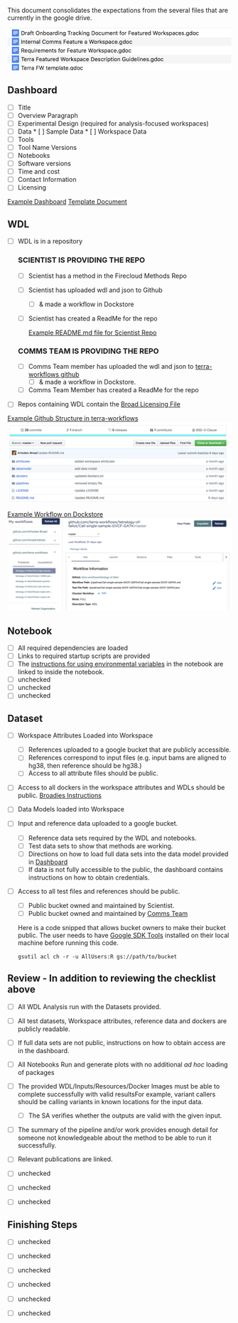 This document consolidates the expectations from the several files that are currently in the google drive.

![Current documents in the drive](Terra_Documents.png)


## Dashboard

* [ ] Title  
* [ ] Overview Paragraph 
* [ ] Experimental Design (required for analysis-focused workspaces) 
* [ ] Data
      * [ ] Sample Data
      * [ ] Workspace Data
* [ ] Tools
* [ ] Tool Name Versions 
* [ ] Notebooks 
* [ ] Software versions
* [ ] Time and cost
* [ ] Contact Information
* [ ] Licensing

[Example Dashboard](Example_Dashboard.png)
[Template Document](Terra_FW_Template.pdf)

## WDL

* [ ] WDL is in a repository

     ### SCIENTIST IS PROVIDING THE REPO 

     - [ ] Scientist has a method in the Firecloud Methods Repo
     - [ ] Scientist has uploaded wdl and json to Github 
          - [ ] & made a workflow in Dockstore
     - [ ] Scientist has created a ReadMe for the repo

          [Example README.md file for Scientist Repo](Template_Readme_Github_Repo.md)

     ### COMMS TEAM IS PROVIDING THE REPO 
     
     - [ ] Comms Team member has uploaded the wdl and json to  [terra-workflows github](https://github.com/terra-workflows/)
          - [ ] & made a workflow in Dockstore.
     - [ ] Comms Team Member has created a ReadMe for the repo
     
* [ ] Repos containing WDL contain the [Broad Licensing File](LICENSE)
      
[Example Github Structure in terra-workflows](https://github.com/terra-workflows/tetralogy-of-fallot)
![Example Folders to be included in github](Example_github_structure.png)
      
[Example Workflow on Dockstore](https://dockstore.org/my-workflows/github.com/terra-workflows/tetralogy-of-fallot/Call-single-sample-GVCF-GATK)
![Example Worklow on Dockstore](Example_Workflow_Tool.png)
      


## Notebook

* [ ] All required dependencies are loaded
* [ ] Links to required startup scripts are provided
* [ ] The [instructions for using environmental variables](https://broadinstitute.zendesk.com/hc/en-us/articles/360026639112-New-Environmental-Variables-for-Jupyter-Notebooks) in the notebook are linked to inside the notebook.
* [ ] unchecked 
* [ ] unchecked 
* [ ] unchecked 

## Dataset 

* [ ] Workspace Attributes Loaded into Workspace
     - [ ] References uploaded to a google bucket that are publicly accessible.
     - [ ] References correspond to input files (e.g. input bams are aligned to hg38, then reference should be hg38.)
     - [ ] Access to all attribute files should be public. 
* [ ] Access to all dockers in the workspace attributes and WDLs should be public. [Broadies Instructions](https://software.broadinstitute.org/firecloud/documentation/article?id=6886)
* [ ] Data Models loaded into Workspace 
* [ ] Input and reference data uploaded to a google bucket.
     - [ ] Reference data sets required by the WDL and notebooks.
     - [ ] Test data sets to show that methods are working.
     - [ ] Directions on how to load full data sets into the data model provided in [Dashboard](Example_Dashboard.md)
     - [ ] If data is not fully accessible to the public, the dashboard contains instructions on how to obtain credentials.
* [ ] Access to all test files and references should be public.
     - [ ] Public bucket owned and maintained by Scientist.
     - [ ] Public bucket owned and maintained by [Comms Team](https://console.cloud.google.com/storage/browser/terra-featured-workspaces/?project=broad-dsde-outreach&organizationId=548622027621)

     Here is a code snipped that allows bucket owners to make their bucket public.  The user needs to have [Google SDK Tools](https://cloud.google.com/sdk/) installed on their local machine before running this code.
     
     ```
     gsutil acl ch -r -u AllUsers:R gs://path/to/bucket
     ```

## Review - In addition to reviewing the checklist above

* [ ] All WDL Analysis run with the Datasets provided.
* [ ] All test datasets, Workspace attributes, reference data and dockers are publicly readable.
* [ ] If full data sets are not public, instructions on how to obtain access are in the dashboard.
* [ ] All Notebooks Run and generate plots with no additional *ad hoc* loading of packages
* [ ] The provided WDL/Inputs/Resources/Docker Images must be able to complete successfully with valid resultsFor example, variant callers should be calling variants in known locations for the input data.
     - [ ] The SA verifies whether the outputs are valid with the given input.
* [ ] The summary of the pipeline and/or work provides enough detail for someone not knowledgeable about the method to be able to run it successfully.
* [ ] Relevant publications are linked.

* [ ] unchecked 
* [ ] unchecked 
* [ ] unchecked 

## Finishing Steps

* [ ] unchecked 
* [ ] unchecked 
* [ ] unchecked 
* [ ] unchecked 
* [ ] unchecked 
* [ ] unchecked 


